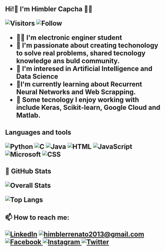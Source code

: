 <h2> Hi!👋 I'm Himbler Capcha 👨‍💻 

![Visitors](https://visitor-badge.laobi.icu/badge?page_id=HimblerCap.HimblerCap)
![Follow](https://img.shields.io/github/followers/{HimblerCap}.svg?style=social&label=Follow&maxAge=2592000)

- 👨‍🎓 I'm electronic enginer student
- 💓 I'm passionate about creating techonology to solve real problems, shared tecnology knowledge ans buld community.
- 👀 I'm interesed in Artificial Intelligence and Data Science 
- 🌱I'm currently learning about Recurrent Neural Networks and Web Scrapping.
- 🧰 Some tecnology I enjoy working with include Keras, Scikit-learn, Google Cloud and Matlab.

<h2> Languages and tools

![Python](https://img.shields.io/badge/Python-3776AB?style=for-the-badge&logo=python&logoColor=white)
![C](https://img.shields.io/badge/C-00599C?style=for-the-badge&logo=c&logoColor=white)
![Java](https://img.shields.io/badge/Java-ED8B00?style=for-the-badge&logo=java&logoColor=white)
![HTML](https://img.shields.io/badge/HTML-239120?style=for-the-badge&logo=html5&logoColor=white)
![JavaScript](https://img.shields.io/badge/JavaScript-F7DF1E?style=for-the-badge&logo=javascript&logoColor=black)
![Microsoft](https://img.shields.io/badge/Microsoft_Office-D83B01?style=for-the-badge&logo=microsoft-office&logoColor=white)
![CSS](https://img.shields.io/badge/CSS-239120?&style=for-the-badge&logo=css3&logoColor=white)

<h2>👀 GitHub Stats

![Overall Stats](https://github-readme-stats.vercel.app/api?username=HimblerCap&count_private=true&show_icons=true&hide=contribs)

![Top Langs](https://github-readme-stats.vercel.app/api/top-langs/?username=HimblerCap&layout=compact)

<h2> 📫 How to reach me:

<a href="<https://www.linkedin.com/in/himbler-renato-capcha-campos-08b40b200/>">![LinkedIn](https://img.shields.io/badge/LinkedIn-0077B5?style=for-the-badge&logo=linkedin&logoColor=white)</a>
<a href="mailto:himblerrenato2013@gmail.com">![himblerrenato2013@gmail.com](https://img.shields.io/badge/Gmail-D14836?style=for-the-badge&logo=gmail&logoColor=white)</a>
<a href="https://www.facebook.com/renato.capchacampos/ins">![Facebook](https://img.shields.io/badge/Facebook-1877F2?style=for-the-badge&logo=facebook&logoColor=white)
<a href="https://www.instagram.com/rena.tocap/">![Instagram](https://img.shields.io/badge/Instagram-E4405F?style=for-the-badge&logo=instagram&logoColor=white)
<a href="https://twitter.com/CamposHimbler">![Twitter](https://img.shields.io/badge/Twitter-1DA1F2?style=for-the-badge&logo=twitter&logoColor=white)


<!---
HimblerCap/HimblerCap is a ✨ special ✨ repository because its `README.md` (this file) appears on your GitHub profile.
You can click the Preview link to take a look at your changes.
--->
